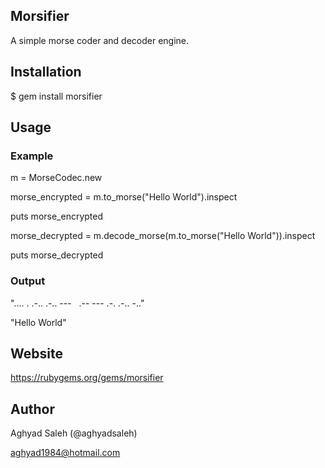 ## Morsifier
A simple morse coder and decoder engine.

## Installation

$ gem install morsifier

## Usage

### Example

m = MorseCodec.new

morse_encrypted = m.to_morse("Hello World").inspect

puts morse_encrypted

morse_decrypted = m.decode_morse(m.to_morse("Hello World")).inspect

puts morse_decrypted

### Output
".... . .-.. .-.. ---   .-- --- .-. .-.. -.."

"Hello World"

## Website

https://rubygems.org/gems/morsifier

## Author

Aghyad Saleh (@aghyadsaleh)

aghyad1984@hotmail.com